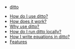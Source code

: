 - [ditto](README.md)
  <!-- version 0.15 -->
  <!-- - [查看源代码](docs/allsrc.md) -->
  <!-- - [Github Repository](http://github.com/masx200/ditto/.md) -->

<!-- - [ditto:searchbar] -->

<!-- ## FAQ -->

- [How do I use ditto?](docs/how_do_i_use_ditto.md)
- [How does it work?](docs/how_does_it_work.md)
- [Why use ditto?](docs/why_use_ditto.md)
- [How do I run ditto locally?](docs/how_do_i_run_ditto_locally.md)
- [How I write equations in ditto?](docs/maths_demo.md)
- [Features](docs/features.md)

<!-- ## Projects that use ditto
- [playground](http://chutsu.github.io/playground.md)
- [direnv](http://direnv.net.md)
- [rover](http://wallarelvo.github.io/rover.md)
- [zeromq-ros](http://wallarelvo.github.io/zeromq-ros.md) -->
